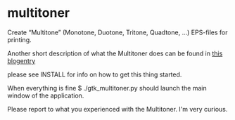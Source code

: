 multitoner
==========

Create “Multitone” (Monotone, Duotone,  Tritone, Quadtone, …) EPS-files for printing.

Another short description of what the Multitoner does can be found in
[this blogentry](http://graphicore.de/en/archive/2013-06-13_it-is-a-multitoner)


please see INSTALL for info on how to get this thing started.

When everything is fine $ ./gtk_multitoner.py should launch the main window of the application.


Please report to what you experienced with the Multitoner. I'm very curious.
